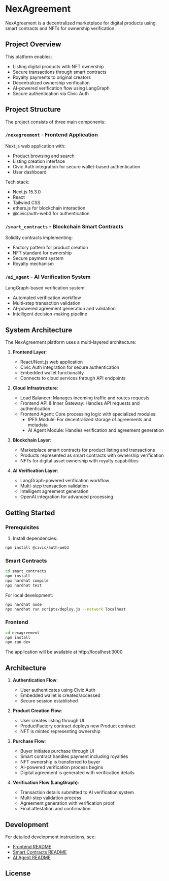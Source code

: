 # NexAgreement

NexAgreement is a decentralized marketplace for digital products using smart contracts and NFTs for ownership verification.

## Project Overview

This platform enables:
- Listing digital products with NFT ownership
- Secure transactions through smart contracts
- Royalty payments to original creators
- Decentralized ownership verification
- AI-powered verification flow using LangGraph
- Secure authentication via Civic Auth

## Project Structure

The project consists of three main components:

### `/nexagreement` - Frontend Application

Next.js web application with:
- Product browsing and search
- Listing creation interface
- Civic Auth integration for secure wallet-based authentication
- User dashboard

Tech stack:
- Next.js 15.3.0
- React
- Tailwind CSS
- ethers.js for blockchain interaction
- @civic/auth-web3 for authentication

### `/smart_contracts` - Blockchain Smart Contracts

Solidity contracts implementing:
- Factory pattern for product creation
- NFT standard for ownership
- Secure payment system
- Royalty mechanism

### `/ai_agent` - AI Verification System

LangGraph-based verification system:
- Automated verification workflow
- Multi-step transaction validation
- AI-powered agreement generation and validation
- Intelligent decision-making pipeline

## System Architecture

The NexAgreement platform uses a multi-layered architecture:

1. **Frontend Layer**:
   - React/Next.js web application
   - Civic Auth integration for secure authentication
   - Embedded wallet functionality
   - Connects to cloud services through API endpoints

2. **Cloud Infrastructure**:
   - Load Balancer: Manages incoming traffic and routes requests
   - Frontend API & Inner Gateway: Handles API requests and authentication
   - Frontend Agent: Core processing logic with specialized modules:
     - IPFS Module: For decentralized storage of agreements and metadata
     - AI Agent Module: Handles verification and agreement generation

3. **Blockchain Layer**:
   - Marketplace smart contracts for product listing and transactions
   - Products represented as smart contracts with ownership verification
   - NFTs for digital asset ownership with royalty capabilities

4. **AI Verification Layer**:
   - LangGraph-powered verification workflow
   - Multi-step transaction validation
   - Intelligent agreement generation
   - OpenAI integration for advanced processing

## Getting Started

### Prerequisites

1. Install dependencies:
```bash
npm install @civic/auth-web3
```

### Smart Contracts

```bash
cd smart_contracts
npm install
npx hardhat compile
npx hardhat test
```

For local development:
```bash
npx hardhat node
npx hardhat run scripts/deploy.js --network localhost
```

### Frontend

```bash
cd nexagreement
npm install
npm run dev
```

The application will be available at http://localhost:3000

## Architecture

1. **Authentication Flow**:
   - User authenticates using Civic Auth
   - Embedded wallet is created/accessed
   - Secure session established

2. **Product Creation Flow**:
   - User creates listing through UI
   - ProductFactory contract deploys new Product contract
   - NFT is minted representing ownership

3. **Purchase Flow**:
   - Buyer initiates purchase through UI
   - Smart contract handles payment including royalties
   - NFT ownership is transferred to buyer
   - AI-powered verification process begins
   - Digital agreement is generated with verification details

4. **Verification Flow (LangGraph)**:
   - Transaction details submitted to AI verification system
   - Multi-step validation process
   - Agreement generation with verification proof
   - Final attestation and confirmation

## Development

For detailed development instructions, see:
- [Frontend README](/nexagreement/README.md)
- [Smart Contracts README](/smart_contracts/README.md)
- [AI Agent README](/ai_agent/README.md)

## License